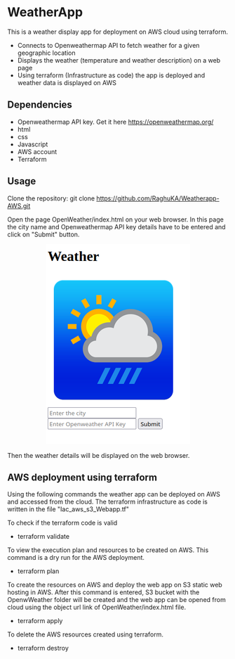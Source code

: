 # WeatherApp

This is a weather display app for deployment on AWS cloud using terraform. 

*	Connects to Openweathermap API to fetch weather for a given geographic location
*   Displays the weather (temperature and weather description) on a web page
*	Using terraform (Infrastructure as code) the app is deployed and weather data is displayed on AWS 
​
## Dependencies
+ Openweathermap API key. Get it here <https://openweathermap.org/>
+ html
+ css
+ Javascript
+ AWS account
+ Terraform

## Usage

Clone the repository:
	git clone https://github.com/RaghuKA/Weatherapp-AWS.git

Open the page OpenWeather/index.html on your web browser. In this page the city name and Openweathermap API key details have to be entered and click on "Submit" button.
<p align="center">
  <img src="WeatherApp_Page.png">
</p>

Then the weather details will be displayed on the web browser.

## AWS deployment using terraform

Using the following commands the weather app can be deployed on AWS and accessed from the cloud. The terraform infrastructure as code is written in the file "Iac_aws_s3_Webapp.tf"

To check if the terraform code is valid
* terraform validate


To view the execution plan and resources to be created on AWS. This command is a dry run for the AWS deployment.
* terraform plan


To create the resources on AWS and deploy the web app on S3 static web hosting in AWS. After this command is entered, S3 bucket with the OpenwWeather folder will be created and the web app can be opened from cloud using the object url link of OpenWeather/index.html file.
* terraform apply


To delete the AWS resources created using terraform.
* terraform destroy
